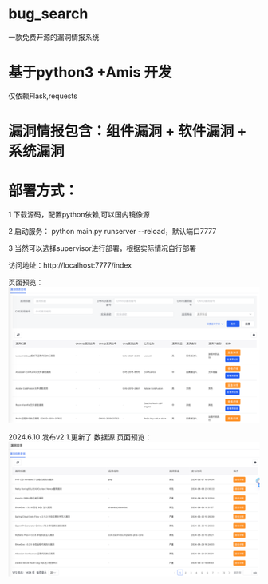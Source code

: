 # bug_search
一款免费开源的漏洞情报系统

# 基于python3 +Amis 开发
仅依赖Flask,requests
# 漏洞情报包含：组件漏洞 + 软件漏洞 + 系统漏洞

# 部署方式：
1 下载源码，配置python依赖,可以国内镜像源<br/>

2 启动服务： python main.py runserver --reload，默认端口7777<br/>

3 当然可以选择supervisor进行部署，根据实际情况自行部署<br/>

访问地址：http://localhost:7777/index

页面预览：
  ![image](WX20230109-091733@2x.png)


2024.6.10 发布v2
1.更新了 数据源
页面预览：
  ![image](11.png)
